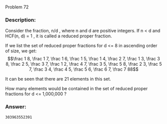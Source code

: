 #
Problem 72
### Description:
Consider the fraction, n/d
, where n
 and d
 are positive integers. If n < d
 and HCF(n, d) = 1
, it is called a reduced proper fraction.

If we list the set of reduced proper fractions for d <= 8
 in ascending order of size, we get:
 $$\frac 1 8, \frac 1 7, \frac 1 6, \frac 1 5, \frac 1 4, \frac 2 7, \frac 1 3, \frac 3 8, \frac 2 5, \frac 3 7, \frac 1 2, \frac 4 7, \frac 3 5, \frac 5 8, \frac 2 3, \frac 5 7, \frac 3 4, \frac 4 5, \frac 5 6, \frac 6 7, \frac 7 88$$

 It can be seen that there are 21
 elements in this set.

How many elements would be contained in the set of reduced proper fractions for d <= 1,000,000
?

### Answer:
```
303963552391
```